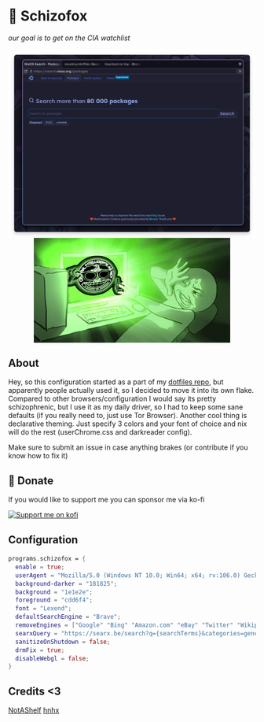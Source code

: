 # 🥑 Schizofox
*our goal is to get on the CIA watchlist*

<p align="center">
<img src="../assets/ss.png" alt="screenshot" width="600" align="center" />  
<img src="../assets/glowie.jpg" alt="screenshot" width="400" align="center" />  
</p>

## About
Hey, so this configuration started as a part of my [dotfiles repo](https://github.com/sioodmy/dotfiles), but apparently people actually used it, so I decided to move it into its own flake.
Compared to other browsers/configuration I would say its pretty schizophrenic, but I use it as my daily driver, so I had to keep some sane defaults (if you really need to, just use Tor Browser).
Another cool thing is declarative theming. Just specify 3 colors and your font of choice and nix will do the rest (userChrome.css and darkreader config). 

Make sure to submit an issue in case anything brakes (or contribute if you know how to fix it)

## 💛 Donate

If you would like to support me you can sponsor me via ko-fi

<a href="https://ko-fi.com/sioodmy"><img src="https://ko-fi.com/img/githubbutton_sm.svg" alt="Support me on kofi" /> </a>

## Configuration
```nix
programs.schizofox = {
  enable = true;
  userAgent = "Mozilla/5.0 (Windows NT 10.0; Win64; x64; rv:106.0) Gecko/20100101 Firefox/106.0";
  background-darker = "181825";
  background = "1e1e2e";
  foreground = "cdd6f4";
  font = "Lexend";
  defaultSearchEngine = "Brave";
  removeEngines = ["Google" "Bing" "Amazon.com" "eBay" "Twitter" "Wikipedia"];
  searxQuery = "https://searx.be/search?q={searchTerms}&categories=general";
  sanitizeOnShutdown = false;
  drmFix = true;
  disableWebgl = false;
}
```



## Credits <3
[NotAShelf](https://github.com/NotAShelf)
[hnhx](https://github.com/hnhx)

